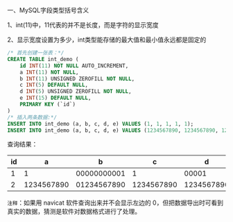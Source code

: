 一、MySQL字段类型括号含义

1、int(11)中，11代表的并不是长度，而是字符的显示宽度

2、显示宽度设置为多少，int类型能存储的最大值和最小值永远都是固定的

```sql
/* 首先创建一张表：*/
CREATE TABLE int_demo (
    id INT(11) NOT NULL AUTO_INCREMENT,
    a INT(11) NOT NULL,
    b INT(11) UNSIGNED ZEROFILL NOT NULL,
    c INT(5) DEFAULT NULL,
    d INT(5) UNSIGNED ZEROFILL NOT NULL,
    e INT(15) DEFAULT NULL,
    PRIMARY KEY (`id`)
)
/* 插入两条数据:*/
INSERT INTO int_demo (a, b, c, d, e) VALUES (1, 1, 1, 1, 1);
INSERT INTO int_demo (a, b, c, d, e) VALUES (1234567890, 1234567890, 1234567890, 1234567890, 1234567890);
```

查询结果：

| id   | a          | b           | c          | d          | e          |
| ---- | ---------- | ----------- | ---------- | ---------- | ---------- |
| 1    | 1          | 00000000001 | 1          | 00001      | 1          |
| 2    | 1234567890 | 01234567890 | 1234567890 | 1234567890 | 1234567890 |

`注释`：如果用 navicat 软件查询出来并不会显示左边的 0，但把数据导出时可看到真实的数据，猜测是软件对数据格式进行了处理。

